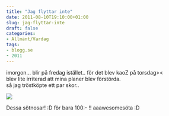 ```yaml
---
title: "Jag flyttar inte"
date: 2011-08-10T19:10:00+01:00
slug: jag-flyttar-inte
draft: false
categories:
- Allmänt/Vardag
tags:
- blogg.se
- 2011
---
```

imorgon... blir på fredag istället.. för det blev kaoZ på torsdag><  
blev lite irriterad att mina planer blev förstörda.  
så jag tröstköpte ett par skor..  
  
  

![](/assets/images/blogg.se/hmprod_161093628.jpg)

  
  
Dessa sötnosar! :D för bara 100:- !! aaawesomesöta :D